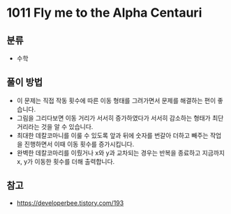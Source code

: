 # 1011 Fly me to the Alpha Centauri

## 분류
- 수학

## 풀이 방법
- 이 문제는 직접 작동 횟수에 따른 이동 형태를 그려가면서 문제를 해결하는 편이 좋습니다.
- 그림을 그리다보면 이동 거리가 서서히 증가하였다가 서서히 감소하는 형태가 최단 거리라는 것을 알 수 있습니다.
- 최대한 데칼코마니를 이룰 수 있도록 앞과 뒤에 숫자를 번갈아 더하고 빼주는 작업을 진행하면서 이때 이동 횟수를 증가시킵니다.
- 완벽한 데칼코마리를 이뤘거나 x와 y과 교차되는 경우는 반복을 종료하고 지금까지 x, y가 이동한 횟수를 더해 출력합니다.

## 참고
- https://developerbee.tistory.com/193
